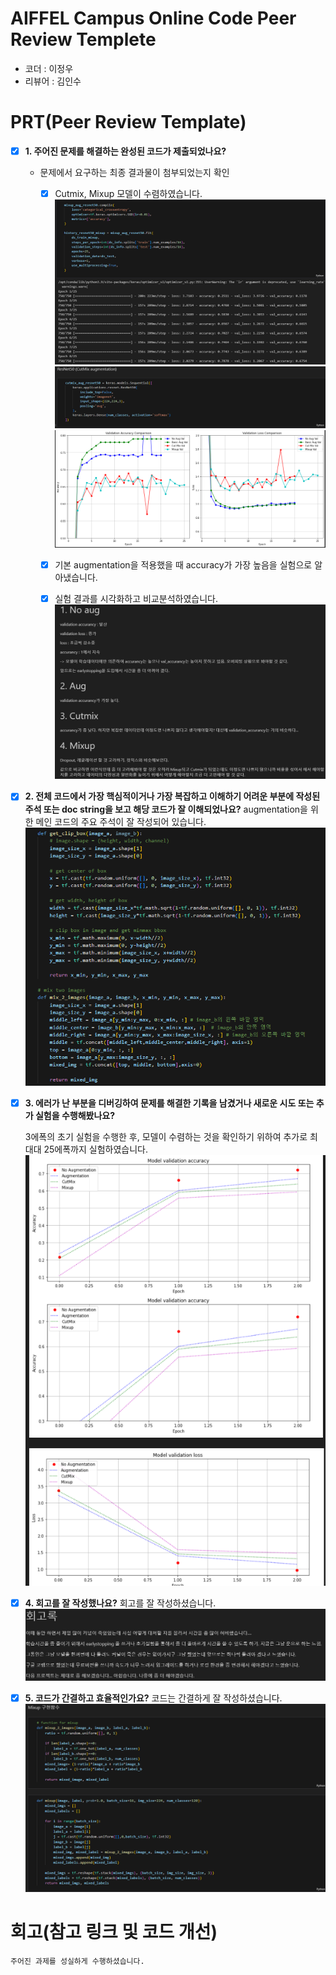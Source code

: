 # AIFFEL Campus Online Code Peer Review Templete
- 코더 : 이정우
- 리뷰어 : 김인수


# PRT(Peer Review Template)
- [X]  **1. 주어진 문제를 해결하는 완성된 코드가 제출되었나요?**
    - 문제에서 요구하는 최종 결과물이 첨부되었는지 확인  
       
        - [X] Cutmix, Mixup 모델이 수렴하였습니다.  
        ![1](1.PNG)  
        ![2](2.PNG)  
        ![3](3.PNG)  

        - [X] 기본 augmentation을 적용했을 때 accuracy가 가장 높음을 실험으로 알아냈습니다.  

        - [X] 실험 결과를 시각화하고 비교분석하였습니다.  
        ![4](4.PNG)  
    
- [X]  **2. 전체 코드에서 가장 핵심적이거나 가장 복잡하고 이해하기 어려운 부분에 작성된 
주석 또는 doc string을 보고 해당 코드가 잘 이해되었나요?**
    augmentation을 위한 메인 코드의 주요 주석이 잘 작성되어 있습니다.  
    ![5](5.PNG)  

        
- [X]  **3. 에러가 난 부분을 디버깅하여 문제를 해결한 기록을 남겼거나
새로운 시도 또는 추가 실험을 수행해봤나요?**  

    3에폭의 초기 실험을 수행한 후, 모델이 수렴하는 것을 확인하기 위하여 추가로 최대대 25에폭까지 실험하였습니다.  
    ![6](6.PNG)  


- [X]  **4. 회고를 잘 작성했나요?**
    회고를 잘 작성하셨습니다.
    ![7](7.PNG)  
        
- [X]  **5. 코드가 간결하고 효율적인가요?**
    코드는 간결하게 잘 작성하셨습니다.
    ![8](8.PNG)  


# 회고(참고 링크 및 코드 개선)
```
주어진 과제를 성실하게 수행하셨습니다.
```

